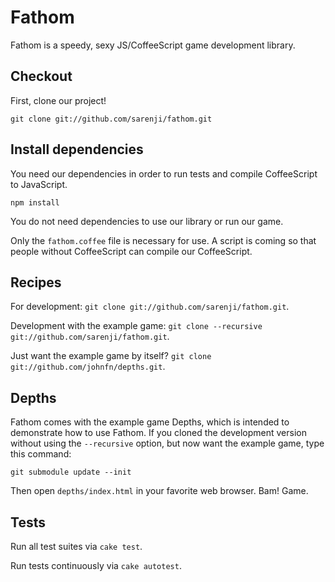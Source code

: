 # Fathom

Fathom is a speedy, sexy JS/CoffeeScript game development library. 

## Checkout

First, clone our project!

`git clone git://github.com/sarenji/fathom.git`

## Install dependencies

You need our dependencies in order to run tests and compile CoffeeScript to JavaScript.

`npm install`

You do not need dependencies to use our library or run our game.

Only the `fathom.coffee` file is necessary for use. A script is coming so that people without CoffeeScript can compile our CoffeeScript.

## Recipes

For development: `git clone git://github.com/sarenji/fathom.git`.

Development with the example game: `git clone --recursive git://github.com/sarenji/fathom.git`.

Just want the example game by itself? `git clone git://github.com/johnfn/depths.git`.

## Depths

Fathom comes with the example game Depths, which is intended to demonstrate how to use Fathom. If you cloned the development version without using the `--recursive` option, but now want the example game, type this command:

`git submodule update --init`

Then open `depths/index.html` in your favorite web browser. Bam! Game.

## Tests

Run all test suites via `cake test`.

Run tests continuously via `cake autotest`.
